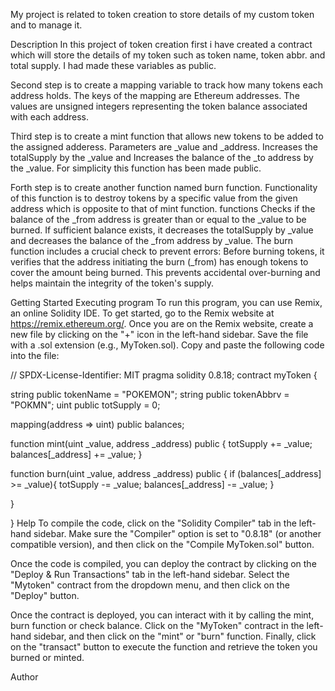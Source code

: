 My project is related to token creation to store details of my custom token and to manage it.

Description
In this project of token creation first i have created a contract which will store the details of my token such as token name, token abbr. and total supply. I had made these variables as public.

Second step is to create a mapping variable to track how many tokens each address holds. The keys of the mapping are Ethereum addresses. The values are unsigned integers representing the token balance associated with each address.

Third step is to create a mint function that allows new tokens to be added to the assigned adderess. Parameters are _value and _address. Increases the totalSupply by the _value and Increases the balance of the _to address by the _value. For simplicity this function has been made public.

Forth step is to create another function named burn function. Functionality of this function is to destroy tokens by a specific value from the given address which is opposite to that of mint function. functions Checks if the balance of the _from address is greater than or equal to the _value to be burned. If sufficient balance exists, it decreases the totalSupply by _value and decreases the balance of the _from address by _value. The burn function includes a crucial check to prevent errors: Before burning tokens, it verifies that the address initiating the burn (_from) has enough tokens to cover the amount being burned. This prevents accidental over-burning and helps maintain the integrity of the token's supply.

Getting Started
Executing program
To run this program, you can use Remix, an online Solidity IDE. To get started, go to the Remix website at https://remix.ethereum.org/. Once you are on the Remix website, create a new file by clicking on the "+" icon in the left-hand sidebar. Save the file with a .sol extension (e.g., MyToken.sol). Copy and paste the following code into the file:

// SPDX-License-Identifier: MIT
 pragma solidity 0.8.18; 
contract myToken 
{


string public tokenName = "POKEMON";
string public tokenAbbrv = "POKMN";
uint public totSupply = 0; 

mapping(address => uint) public balances;

function mint(uint _value, address _address) public {
    totSupply += _value;
    balances[_address] += _value;
}

function burn(uint _value, address _address) public {
    if (balances[_address] >= _value){
        totSupply -= _value;
        balances[_address] -= _value;
    }

}

}
Help
To compile the code, click on the "Solidity Compiler" tab in the left-hand sidebar. Make sure the "Compiler" option is set to "0.8.18" (or another compatible version), and then click on the "Compile MyToken.sol" button.

Once the code is compiled, you can deploy the contract by clicking on the "Deploy & Run Transactions" tab in the left-hand sidebar. Select the "Mytoken" contract from the dropdown menu, and then click on the "Deploy" button.

Once the contract is deployed, you can interact with it by calling the mint, burn function or check balance. Click on the "MyToken" contract in the left-hand sidebar, and then click on the "mint" or "burn" function. Finally, click on the "transact" button to execute the function and retrieve the token you burned or minted.

Author
